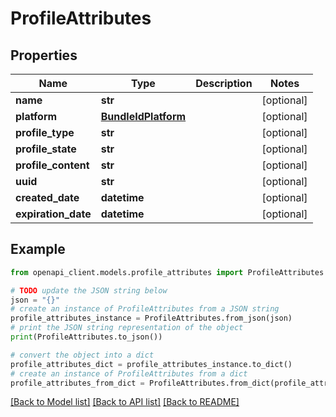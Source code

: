 # ProfileAttributes


## Properties

Name | Type | Description | Notes
------------ | ------------- | ------------- | -------------
**name** | **str** |  | [optional] 
**platform** | [**BundleIdPlatform**](BundleIdPlatform.md) |  | [optional] 
**profile_type** | **str** |  | [optional] 
**profile_state** | **str** |  | [optional] 
**profile_content** | **str** |  | [optional] 
**uuid** | **str** |  | [optional] 
**created_date** | **datetime** |  | [optional] 
**expiration_date** | **datetime** |  | [optional] 

## Example

```python
from openapi_client.models.profile_attributes import ProfileAttributes

# TODO update the JSON string below
json = "{}"
# create an instance of ProfileAttributes from a JSON string
profile_attributes_instance = ProfileAttributes.from_json(json)
# print the JSON string representation of the object
print(ProfileAttributes.to_json())

# convert the object into a dict
profile_attributes_dict = profile_attributes_instance.to_dict()
# create an instance of ProfileAttributes from a dict
profile_attributes_from_dict = ProfileAttributes.from_dict(profile_attributes_dict)
```
[[Back to Model list]](../README.md#documentation-for-models) [[Back to API list]](../README.md#documentation-for-api-endpoints) [[Back to README]](../README.md)


